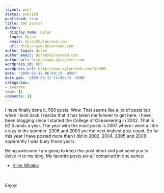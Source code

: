 ```yaml
---
layout: post
status: publish
published: true
title: 500 posts?
author:
  display_name: Dylan
  login: dylan
  email: dylan@dylanreed.com
  url: http://www.dylanreed.com
author_login: dylan
author_email: dylan@dylanreed.com
author_url: http://www.dylanreed.com
wordpress_id: 805
wordpress_url: http://www.dylanreed.com/?p=805
date: '2009-03-12 06:09:13 -0500'
date_gmt: '2009-03-12 14:09:13 -0500'
categories:
- Awesome
tags: []
comments: []
---
```

<div>
<p>I have finally done it. 500 posts. Wow. That seems like a lot of posts but when I look back I realize that it has taken me forever to get here. I have been blogging since I started the College of Oceaneering in 2002. That is 62.5 posts a year. The year with the most posts is 2007 where I went a little crazy in the summer. 2006 and 2003 are the next highest post count. So far this year I have posted more then I did in 2002, 2004, 2005 and 2008 apparently I was busy those years.</p>
<p>Being awesome I am going to keep this post short and just send you to delve in to my blog. My favorite posts are all contained in one series:</p>
<ul>
<li><a href="http://www.dylanreed.com/2004/02/04/killer-whales-dont-kill-people/">Killer Whales</a></li><br />
</ul><br />
Enjoy!</div></p>

